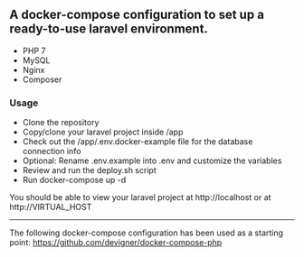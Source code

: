 ## A docker-compose configuration to set up a ready-to-use laravel environment.
- PHP 7
- MySQL
- Nginx
- Composer

### Usage
- Clone the repository
- Copy/clone your laravel project inside /app
- Check out the /app/.env.docker-example file for the database connection info
- Optional: Rename .env.example into .env and customize the variables
- Review and run the deploy.sh script
- Run docker-compose up -d

You should be able to view your laravel project at http://localhost or at http://VIRTUAL\_HOST

---

The following docker-compose configuration has been used as a starting point:
<https://github.com/devigner/docker-compose-php>
